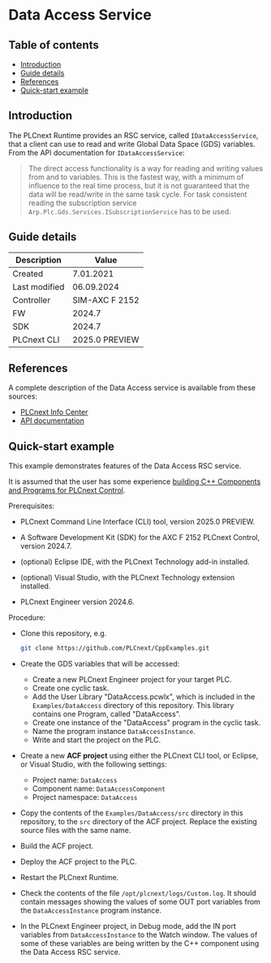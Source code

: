 # Data Access Service

## Table of contents

<!-- TOC depthFrom:2 orderedList:true -->

- [Introduction](#introduction)
- [Guide details](#guide-details)
- [References](#references)
- [Quick-start example](#quick-start-example)

<!-- /TOC -->

## Introduction

The PLCnext Runtime provides an RSC service, called `IDataAccessService`, that a client can use to read and write Global Data Space (GDS) variables. From the API documentation for `IDataAccessService`:

> The direct access functionality is a way for reading and writing values from and to variables. This is the fastest way, with a minimum of influence to the real time process, but it is not guaranteed that the data will be read/write in the same task cycle. For task consistent reading the subscription service `Arp.Plc.Gds.Services.ISubscriptionService` has to be used.

## Guide details
|Description | Value |
|------------ |-----------|
|Created | 7.01.2021 |
|Last modified| 06.09.2024 |
|Controller| SIM-AXC F 2152 |
|FW| 2024.7 |
|SDK| 2024.7 |
|PLCnext CLI | 2025.0 PREVIEW |

## References

A complete description of the Data Access service is available from these sources:

- [PLCnext Info Center](https://www.plcnext.help/te/Communication_interfaces/Remote_Service_Calls_RSC/RSC_GDS_services.htm#IDataAccessService)
- [API documentation](https://api.plcnext.help/api_docs_2024-0-LTS/classArp_1_1Plc_1_1Gds_1_1Services_1_1IDataAccessService.html)

## Quick-start example

This example demonstrates features of the Data Access RSC service.

It is assumed that the user has some experience [building C++ Components and Programs for PLCnext Control](https://plcnext.help/te/Programming/Cplusplus/Cpp_programs_in_PLCnext.htm).

Prerequisites:

- PLCnext Command Line Interface (CLI) tool, version 2025.0 PREVIEW.

- A Software Development Kit (SDK) for the AXC F 2152 PLCnext Control, version 2024.7.

- (optional) Eclipse IDE, with the PLCnext Technology add-in installed.

- (optional) Visual Studio, with the PLCnext Technology extension installed.

- PLCnext Engineer version 2024.6.

Procedure:

- Clone this repository, e.g.

   ```sh
   git clone https://github.com/PLCnext/CppExamples.git
   ```

- Create the GDS variables that will be accessed:
  - Create a new PLCnext Engineer project for your target PLC.
  - Create one cyclic task.
  - Add the User Library "DataAccess.pcwlx", which is included in the `Examples/DataAccess` directory of this repository. This library contains one Program, called "DataAccess".
  - Create one instance of the "DataAccess" program in the cyclic task.
  - Name the program instance `DataAccessInstance`.
  - Write and start the project on the PLC.

- Create a new **ACF project** using either the PLCnext CLI tool, or Eclipse, or Visual Studio, with the following settings:
  - Project name: `DataAccess`
  - Component name: `DataAccessComponent`
  - Project namespace: `DataAccess`

- Copy the contents of the `Examples/DataAccess/src` directory in this repository, to the `src` directory of the ACF project. Replace the existing source files with the same name.

- Build the ACF project.

- Deploy the ACF project to the PLC.

- Restart the PLCnext Runtime.

- Check the contents of the file `/opt/plcnext/logs/Custom.log`. It should contain messages showing the values of some OUT port variables from the `DataAccessInstance` program instance.

- In the PLCnext Engineer project, in Debug mode, add the IN port variables from `DataAccessInstance` to the Watch window. The values of some of these variables are being written by the C++ component using the Data Access RSC service.
